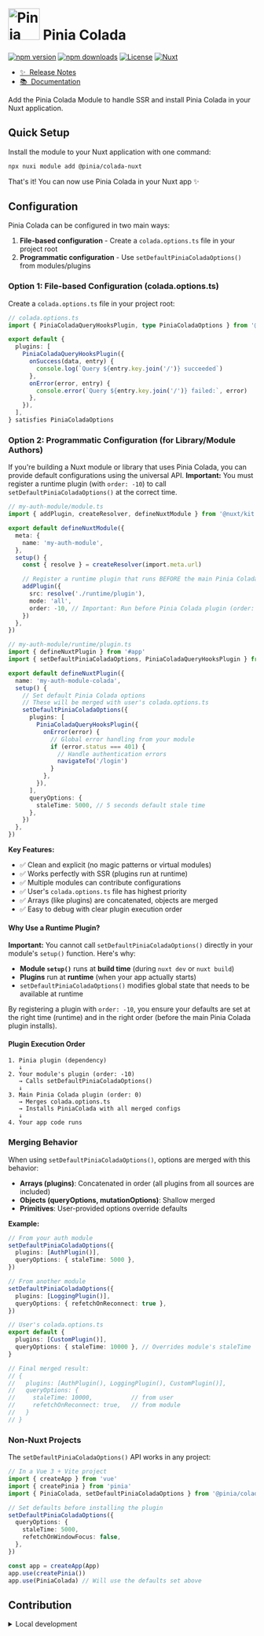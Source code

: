 <h1>
  <img width="64" src="https://github.com/posva/pinia-colada/assets/664177/02011637-f94d-4a35-854a-02f7aed86a3c" alt="Pinia Colada logo">
  Pinia Colada
</h1>

[![npm version][npm-version-src]][npm-version-href]
[![npm downloads][npm-downloads-src]][npm-downloads-href]
[![License][license-src]][license-href]
[![Nuxt][nuxt-src]][nuxt-href]

- [✨ &nbsp;Release Notes](/nuxt/CHANGELOG.md)
- [📚 &nbsp;Documentation](https://pinia-colada.esm.dev/nuxt.html)
<!-- - [🏀 Online playground](https://stackblitz.com/github/your-org/@pinia/colada-nuxt?file=playground%2Fapp.vue) -->

Add the Pinia Colada Module to handle SSR and install Pinia Colada in your Nuxt application.

## Quick Setup

Install the module to your Nuxt application with one command:

```bash
npx nuxi module add @pinia/colada-nuxt
```

That's it! You can now use Pinia Colada in your Nuxt app ✨

## Configuration

Pinia Colada can be configured in two main ways:

1. **File-based configuration** - Create a `colada.options.ts` file in your project root
2. **Programmatic configuration** - Use `setDefaultPiniaColadaOptions()` from modules/plugins

### Option 1: File-based Configuration (colada.options.ts)

Create a `colada.options.ts` file in your project root:

```typescript
// colada.options.ts
import { PiniaColadaQueryHooksPlugin, type PiniaColadaOptions } from '@pinia/colada'

export default {
  plugins: [
    PiniaColadaQueryHooksPlugin({
      onSuccess(data, entry) {
        console.log(`Query ${entry.key.join('/')} succeeded`)
      },
      onError(error, entry) {
        console.error(`Query ${entry.key.join('/')} failed:`, error)
      },
    }),
  ],
} satisfies PiniaColadaOptions
```

### Option 2: Programmatic Configuration (for Library/Module Authors)

If you're building a Nuxt module or library that uses Pinia Colada, you can provide default configurations using the universal API. **Important:** You must register a runtime plugin (with `order: -10`) to call `setDefaultPiniaColadaOptions()` at the correct time.

```typescript
// my-auth-module/module.ts
import { addPlugin, createResolver, defineNuxtModule } from '@nuxt/kit'

export default defineNuxtModule({
  meta: {
    name: 'my-auth-module',
  },
  setup() {
    const { resolve } = createResolver(import.meta.url)

    // Register a runtime plugin that runs BEFORE the main Pinia Colada plugin
    addPlugin({
      src: resolve('./runtime/plugin'),
      mode: 'all',
      order: -10, // Important: Run before Pinia Colada plugin (order: 0)
    })
  },
})
```

```typescript
// my-auth-module/runtime/plugin.ts
import { defineNuxtPlugin } from '#app'
import { setDefaultPiniaColadaOptions, PiniaColadaQueryHooksPlugin } from '@pinia/colada'

export default defineNuxtPlugin({
  name: 'my-auth-module-colada',
  setup() {
    // Set default Pinia Colada options
    // These will be merged with user's colada.options.ts
    setDefaultPiniaColadaOptions({
      plugins: [
        PiniaColadaQueryHooksPlugin({
          onError(error) {
            // Global error handling from your module
            if (error.status === 401) {
              // Handle authentication errors
              navigateTo('/login')
            }
          },
        }),
      ],
      queryOptions: {
        staleTime: 5000, // 5 seconds default stale time
      },
    })
  },
})
```

**Key Features:**
- ✅ Clean and explicit (no magic patterns or virtual modules)
- ✅ Works perfectly with SSR (plugins run at runtime)
- ✅ Multiple modules can contribute configurations
- ✅ User's `colada.options.ts` file has highest priority
- ✅ Arrays (like plugins) are concatenated, objects are merged
- ✅ Easy to debug with clear plugin execution order

#### Why Use a Runtime Plugin?

**Important:** You cannot call `setDefaultPiniaColadaOptions()` directly in your module's `setup()` function. Here's why:

- **Module `setup()`** runs at **build time** (during `nuxt dev` or `nuxt build`)
- **Plugins** run at **runtime** (when your app actually starts)
- `setDefaultPiniaColadaOptions()` modifies global state that needs to be available at runtime

By registering a plugin with `order: -10`, you ensure your defaults are set at the right time (runtime) and in the right order (before the main Pinia Colada plugin installs).

#### Plugin Execution Order

```
1. Pinia plugin (dependency)
   ↓
2. Your module's plugin (order: -10)
   → Calls setDefaultPiniaColadaOptions()
   ↓
3. Main Pinia Colada plugin (order: 0)
   → Merges colada.options.ts
   → Installs PiniaColada with all merged configs
   ↓
4. Your app code runs
```

### Merging Behavior

When using `setDefaultPiniaColadaOptions()`, options are merged with this behavior:

- **Arrays (plugins)**: Concatenated in order (all plugins from all sources are included)
- **Objects (queryOptions, mutationOptions)**: Shallow merged
- **Primitives**: User-provided options override defaults

**Example:**

```typescript
// From your auth module
setDefaultPiniaColadaOptions({
  plugins: [AuthPlugin()],
  queryOptions: { staleTime: 5000 },
})

// From another module
setDefaultPiniaColadaOptions({
  plugins: [LoggingPlugin()],
  queryOptions: { refetchOnReconnect: true },
})

// User's colada.options.ts
export default {
  plugins: [CustomPlugin()],
  queryOptions: { staleTime: 10000 }, // Overrides module's staleTime
}

// Final merged result:
// {
//   plugins: [AuthPlugin(), LoggingPlugin(), CustomPlugin()],
//   queryOptions: {
//     staleTime: 10000,           // from user
//     refetchOnReconnect: true,   // from module
//   }
// }
```

### Non-Nuxt Projects

The `setDefaultPiniaColadaOptions()` API works in any project:

```typescript
// In a Vue 3 + Vite project
import { createApp } from 'vue'
import { createPinia } from 'pinia'
import { PiniaColada, setDefaultPiniaColadaOptions } from '@pinia/colada'

// Set defaults before installing the plugin
setDefaultPiniaColadaOptions({
  queryOptions: {
    staleTime: 5000,
    refetchOnWindowFocus: false,
  },
})

const app = createApp(App)
app.use(createPinia())
app.use(PiniaColada) // Will use the defaults set above
```

## Contribution

<details>
  <summary>Local development</summary>

```bash
# Install dependencies
pnpm install

# Generate type stubs
pnpm run dev:prepare

# Develop with the playground
pnpm run dev

# Build the playground
pnpm run dev:build

# Run ESLint
pnpm run lint

# Run Vitest
pnpm run test
pnpm run test:watch

# Release new version
pnpm run release
```

</details>

<!-- Badges -->

[npm-version-src]: https://img.shields.io/npm/v/@pinia/colada-nuxt/latest.svg?style=flat&colorA=020420&colorB=00DC82
[npm-version-href]: https://npmjs.com/package/@pinia/colada-nuxt
[npm-downloads-src]: https://img.shields.io/npm/dm/@pinia/colada-nuxt.svg?style=flat&colorA=020420&colorB=00DC82
[npm-downloads-href]: https://npmjs.com/package/@pinia/colada-nuxt
[license-src]: https://img.shields.io/npm/l/@pinia/colada-nuxt.svg?style=flat&colorA=020420&colorB=00DC82
[license-href]: https://npmjs.com/package/@pinia/colada-nuxt
[nuxt-src]: https://img.shields.io/badge/Nuxt-020420?logo=nuxt.js
[nuxt-href]: https://nuxt.com
